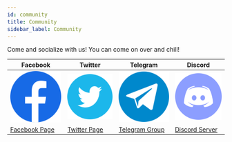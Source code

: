 ```yaml
---
id: community
title: Community
sidebar_label: Community
---
```


Come and socialize with us! You can come on over and chill!

| Facebook | Twitter | Telegram | Discord |
| -------- | ------- | ------ | ------- |
| ![facebook](/img/facebook.png) | ![twitter](/img/twitter.png) | ![telegram](/img/telegram.png) | ![discord](/img/discord.png) |
| [Facebook Page](https://facebook.com/cirquity) | [Twitter Page](https://twitter.com/cirquity) | [Telegram Group](https://t.me/cirquity) | [Discord Server](https://chat.cirquity.com/) |
